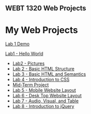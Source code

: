 ## WEBT 1320 Web Projects 

<h1>My Web Projects</h1>

<a href="Lab1Demo/index.html">Lab 1 Demo</a>

<a href="Lab 1/index.html">Lab1 - Hello World</a><br>

<ul>
        <li><a href="lab2demo/index.html">Lab2 - Pictures</a></li>
        <li><a href="Lab 2/index.html"> Lab 2 - Basic HTML Structure</a></li>
        <li><a href="Lab3/index.html">Lab 3 - Basic HTML and Semantics</a></li>
        <li><a href="Lab4/index.html"> Lab 4 - Introduction to CSS </a></li>
         <li><a href="Midterm/index.html"> Mid-Term Project </a></li>
         <li><a href="Lab5/index.html"> Lab 5 - Mobile Website Layout </a></li>
           <li><a href="Lab6/index.html"> Lab 6 - Desk Top Website Layout </a></li>
           <li><a href="Lab7/index.html"> Lab 7 - Audio, Visual, and Table </a></li>
           <li><a href="Lab8/index.html"> Lab 8 - Introduction to jQuery </a></li>
         